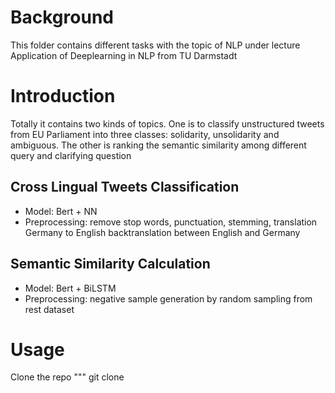 # Background
This folder contains different tasks with the topic of NLP under lecture Application of Deeplearning in NLP from TU Darmstadt

# Introduction
Totally it contains two kinds of topics. One is to classify unstructured tweets from EU Parliament into three classes: solidarity, unsolidarity and ambiguous. The other is ranking the semantic similarity among different query and clarifying question
## Cross Lingual Tweets Classification
- Model: Bert + NN
- Preprocessing: remove stop words, punctuation, stemming, translation Germany to English backtranslation between English and Germany
## Semantic Similarity Calculation
- Model: Bert + BiLSTM
- Preprocessing: negative sample generation by random sampling from rest dataset
# Usage
Clone the repo """ git clone 



